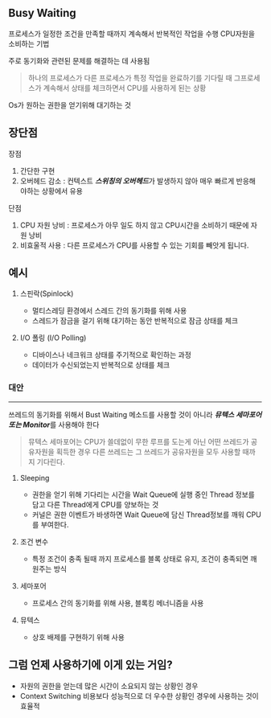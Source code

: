 ## Busy Waiting
프로세스가 일정한 조건을 만족할 때까지 계속해서 반복적인 작업을 수행 CPU자원을 소비하는 기법

주로 동기화와 관련된 문제를 해결하는 데 사용됨

>하나의 프로세스가 다른 프로세스가 특정 작업을 완료하기를 기다릴 때 그프로세스가 계속해서 상태를 체크하면서 CPU를 사용하게 된는 상황

Os가 원하는 권한을 얻기위해 대기하는 것

장단점
---
장점
1. 간단한 구현
2. 오버헤드 감소 : 컨텍스트 ***스위칭의 오버헤드***가 발생하지 않아 매우 빠르게 반응해야하는 상황에서 유용

단점
1. CPU 자원 낭비 : 프로세스가 아무 일도 하지 않고 CPU시간을 소비하기 때문에 자원 낭비
2. 비효울적 사용 : 다른 프로세스가 CPU를 사용할 수 있는 기회를 빼앗게 됩니다.

예시
---
1. 스핀락(Spinlock)
    - 멀티스레딩 환경에서 스레드 간의 동기화를 위해 사용
    - 스레드가 잠금을 걸기 위해 대기하는 동안 반복적으로 잠금 상태를 체크

2. I/O 폴링 (I/O Polling)
    - 디바이스나 네크워크 상태를 주기적으로 확인하는 과정
    - 데이터가 수신되었는지 반복적으로 상태를 체크

### 대안
--- 
쓰레드의 동기화를 위해서 Bust Waiting 메소드를 사용할 것이 아니라 ***뮤텍스 세마포어 또는 Monitor***를 사용해야 한다

> 뮤텍스 세마포어는 CPU가 쓸데없이 무한 루프를 도는게 아닌 어떤 쓰레드가 공유자원을 획득한 경우 다른 쓰레드는 그 쓰레드가 공유자원을 모두 사용할 때까지 기다린다.

1. Sleeping
    - 권한을 얻기 위해 기다리는 시간을 Wait Queue에 실행 중인 Thread 정보를 담고 다른 Thread에게 CPU를 양보하는 것
    - 커널은 권한 이벤트가 바생하면 Wait Queue에 담신 Thread정보를 깨워 CPU를 부여한다.

2. 조건 변수
    - 특정 조건이 충족 될때 까지 프로세스를 블록 상태로 유지, 조건이 충족되면 깨원주는 방식

3. 세마포어
    - 프로세스 간의 동기화를 위해 사용, 블록킹 메너니즘을 사용

4. 뮤텍스
    - 상호 배제를 구현하기 위해 사용

## 그럼 언제 사용하기에 이게 있는 거임?
- 자원의 권한을 얻는데 많은 시간이 소요되지 않는 상황인 경우
- Context Switching 비용보다 성능적으로 더 우수한 상황인 경우에 사용하는 것이 효율적